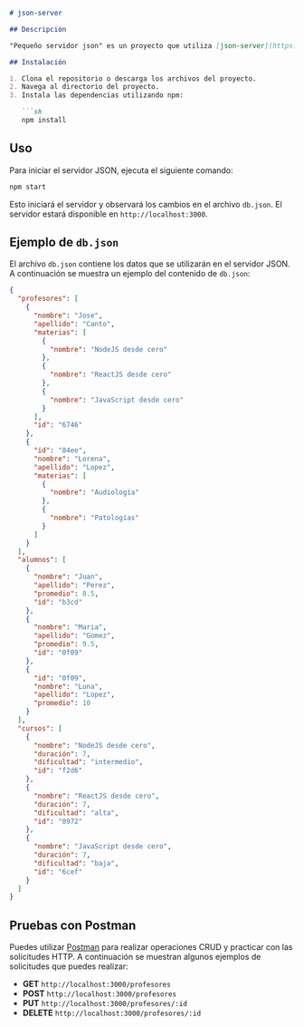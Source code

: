 ```markdown
# json-server

## Descripción

"Pequeño servidor json" es un proyecto que utiliza [json-server](https://github.com/typicode/json-server) para crear un servidor JSON simple y rápido. Este servidor se puede utilizar para simular una API REST y realizar operaciones CRUD (Crear, Leer, Actualizar, Eliminar) sobre los datos definidos en el archivo `db.json`.

## Instalación

1. Clona el repositorio o descarga los archivos del proyecto.
2. Navega al directorio del proyecto.
3. Instala las dependencias utilizando npm:

   ```sh
   npm install
   ```

## Uso

Para iniciar el servidor JSON, ejecuta el siguiente comando:

```sh
npm start
```

Esto iniciará el servidor y observará los cambios en el archivo `db.json`. El servidor estará disponible en `http://localhost:3000`.

## Ejemplo de `db.json`

El archivo `db.json` contiene los datos que se utilizarán en el servidor JSON. A continuación se muestra un ejemplo del contenido de `db.json`:

```json
{
  "profesores": [
    {
      "nombre": "Jose",
      "apellido": "Canto",
      "materias": [
        {
          "nombre": "NodeJS desde cero"
        },
        {
          "nombre": "ReactJS desde cero"
        },
        {
          "nombre": "JavaScript desde cero"
        }
      ],
      "id": "6746"
    },
    {
      "id": "84ee",
      "nombre": "Lorena",
      "apellido": "Lopez",
      "materias": [
        {
          "nombre": "Audiología"
        },
        {
          "nombre": "Patologías"
        }
      ]
    }
  ],
  "alumnos": [
    {
      "nombre": "Juan",
      "apellido": "Perez",
      "promedio": 8.5,
      "id": "b3cd"
    },
    {
      "nombre": "Maria",
      "apellido": "Gomez",
      "promedio": 9.5,
      "id": "0f09"
    },
    {
      "id": "0f09",
      "nombre": "Luna",
      "apellido": "Lopez",
      "promedio": 10
    }
  ],
  "cursos": [
    {
      "nombre": "NodeJS desde cero",
      "duración": 7,
      "dificultad": "intermedio",
      "id": "f2d6"
    },
    {
      "nombre": "ReactJS desde cero",
      "duración": 7,
      "dificultad": "alta",
      "id": "0972"
    },
    {
      "nombre": "JavaScript desde cero",
      "duración": 7,
      "dificultad": "baja",
      "id": "6cef"
    }
  ]
}
```

## Pruebas con Postman

Puedes utilizar [Postman](https://www.postman.com/) para realizar operaciones CRUD y practicar con las solicitudes HTTP. A continuación se muestran algunos ejemplos de solicitudes que puedes realizar:

- **GET** `http://localhost:3000/profesores`
- **POST** `http://localhost:3000/profesores`
- **PUT** `http://localhost:3000/profesores/:id`
- **DELETE** `http://localhost:3000/profesores/:id`
